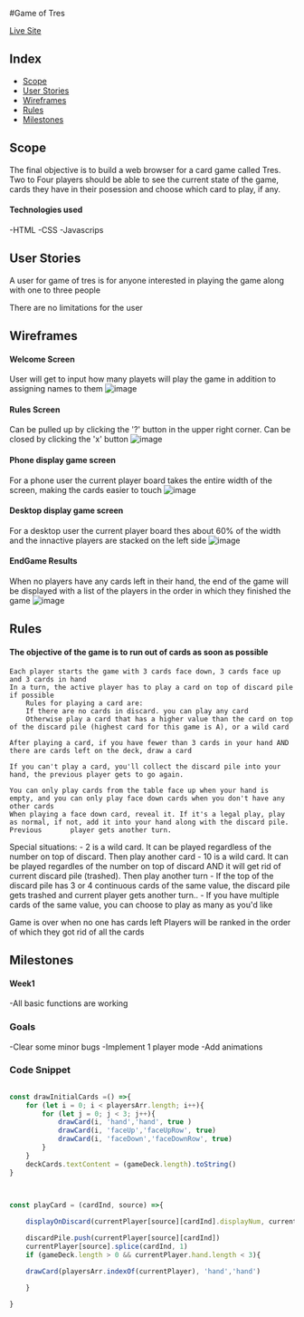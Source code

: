 #Game of Tres

[Live Site](https://maripirs.github.io/Game-of-Tres/)

## Index
- [Scope](#Scope)
- [User Stories](#user-stories)
- [Wireframes](#wireframes)
- [Rules](#Rules)
- [Milestones](#milestones)

## Scope

The final objective is to build a web browser for a card game called Tres. Two to Four players should be able to see the current state of the game, cards they have in their posession and choose which card to play, if any.

#### Technologies used

-HTML
-CSS
-Javascrips

## User Stories

A user for game of tres is for anyone interested in playing the game along with one to three people

There are no limitations for the user


## Wireframes

#### Welcome Screen
User will get to input how many playets will play the game in addition to assigning names to them
![image](https://i.imgur.com/5mRS7nU.png)
#### Rules Screen
Can be pulled up by clicking the '?' button in the upper right corner. Can be closed by clicking the 'x' button
![image](https://i.imgur.com/5URqQRj.png)
#### Phone display game screen
For a phone user the current player board takes the entire width of the screen, making the cards easier to touch
![image](https://i.imgur.com/Vwj0Djn.png)
#### Desktop display game screen
For a desktop user the current player board thes about 60% of the width and the innactive players are stacked on the left side
![image](https://i.imgur.com/yh3QOHL.png)
#### EndGame Results
When no players have any cards left in their hand, the end of the game will be displayed with a list of the players in the order in which they finished the game
![image](https://i.imgur.com/kmqmBfh.png)

## Rules
 
 #### The objective of the game is to run out of cards as soon as possible
 
    Each player starts the game with 3 cards face down, 3 cards face up and 3 cards in hand
    In a turn, the active player has to play a card on top of discard pile if possible
        Rules for playing a card are:
        If there are no cards in discard. you can play any card
        Otherwise play a card that has a higher value than the card on top of the discard pile (highest card for this game is A), or a wild card

    After playing a card, if you have fewer than 3 cards in your hand AND there are cards left on the deck, draw a card
    
    If you can't play a card, you'll collect the discard pile into your hand, the previous player gets to go again.
    
    You can only play cards from the table face up when your hand is empty, and you can only play face down cards when you don't have any other cards
    When playing a face down card, reveal it. If it's a legal play, play as normal, if not, add it into your hand along with the discard pile. Previous       player gets another turn.

Special situations:
    - 2 is a wild card. It can be played regardless of the number on top of discard. Then play another card
    - 10 is a wild card. It can be played regardles of the number on top of discard AND it will get rid of current discard pile (trashed). Then play another turn
    - If the top of the discard pile has 3 or 4 continuous cards of the same value, the discard pile gets trashed and current player gets another turn..
    - If you have multiple cards of the same value, you can choose to play as many as you'd like

Game is over when no one has cards left
Players will be ranked in the order of which they got rid of all the cards

## Milestones

#### Week1
-All basic functions are working

### Goals
-Clear some minor bugs
-Implement 1 player mode
-Add animations

### Code Snippet

```javascript

const drawInitialCards =() =>{
    for (let i = 0; i < playersArr.length; i++){
        for (let j = 0; j < 3; j++){
            drawCard(i, 'hand','hand', true )
            drawCard(i, 'faceUp','faceUpRow', true)
            drawCard(i, 'faceDown','faceDownRow', true)
        }
    }
    deckCards.textContent = (gameDeck.length).toString()
}



const playCard = (cardInd, source) =>{
    
    displayOnDiscard(currentPlayer[source][cardInd].displayNum, currentPlayer[source][cardInd].suit)

    discardPile.push(currentPlayer[source][cardInd])
    currentPlayer[source].splice(cardInd, 1)
    if (gameDeck.length > 0 && currentPlayer.hand.length < 3){

    drawCard(playersArr.indexOf(currentPlayer), 'hand','hand')

    }
   
}
```
